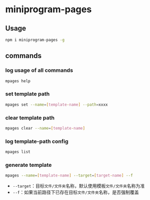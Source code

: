 # miniprogram-pages


## Usage

```sh
npm i miniprogram-pages -g
```

## commands

### log usage of all commands

```sh
mpages help
```

### set template path

```sh
mpages set --name=[template-name] --path=xxxx
```

### clear template path

```sh
mpages clear --name=[template-name]
```

### log template-path config

```sh
mpages list
```

### generate template

```sh
mpages --name=[template-name] --target=[target-name] --f
```

- `--target`：目标`文件/文件夹`名称，默认使用模板`文件/文件夹`名称为准
- `--f`：如果当前路径下已存在目标`文件/文件夹`名称，是否强制覆盖